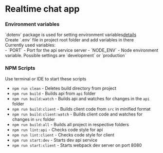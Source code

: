 <h1>Realtime chat app</h1>

<h3>Environment variables</h3>
`dotenv` package is used for setting environment variables<a href="https://github.com/motdotla/dotenv">details</a><br />
Create `.env` file in project root folder and add variables in there<br />
Currently used variables:<br />
- `PORT` - Port for the api service server
- `NODE_ENV` - Node environment variable. Possible settings are `development` or `production`

<h3>NPM Scripts</h3>
Use terminal or IDE to start these scripts

- `npm run clean` - Deletes build directory from project
- `npm run build` - Builds api from `api` folder
- `npm run build:watch` - Builds api and watches for changes in the `api` folder
- `npm run build:client` - Builds client code from `src` in minified format
- `npm run build:client:watch` - Builds client code and watches for changes in `src` folder
- `npm run build:all` - Builds all project in respective folders
- `npm run lint:api` - Checks code style for api
- `npm run lint:client` - Checks code style for client
- `npm run start:dev` - Starts dev api service
- `npm run start:client` - Starts webpack dev server on port 8080
